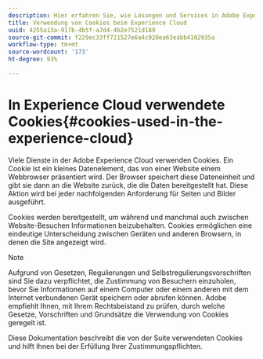 ```yaml
---
description: Hier erfahren Sie, wie Lösungen und Services in Adobe Experience Cloud Cookies verwenden.
title: Verwendung von Cookies beim Experience Cloud
uuid: 4255a13a-917b-4b5f-a7d4-4b2e7521d189
source-git-commit: f229ec33ff721527e6a4c920ea63eabb4102935a
workflow-type: tm+mt
source-wordcount: '173'
ht-degree: 93%

---
```



# In Experience Cloud verwendete Cookies{#cookies-used-in-the-experience-cloud}

Viele Dienste in der Adobe Experience Cloud verwenden Cookies. Ein Cookie ist ein kleines Datenelement, das von einer Website einem Webbrowser präsentiert wird. Der Browser speichert diese Dateneinheit und gibt sie dann an die Website zurück, die die Daten bereitgestellt hat. Diese Aktion wird bei jeder nachfolgenden Anforderung für Seiten und Bilder ausgeführt.

Cookies werden bereitgestellt, um während und manchmal auch zwischen Website-Besuchen Informationen beizubehalten. Cookies ermöglichen eine eindeutige Unterscheidung zwischen Geräten und anderen Browsern, in denen die Site angezeigt wird.

>[!NOTE]
>
>Aufgrund von Gesetzen, Regulierungen und Selbstregulierungsvorschriften sind Sie dazu verpflichtet, die Zustimmung von Besuchern einzuholen, bevor Sie Informationen auf einem Computer oder einem anderen mit dem Internet verbundenen Gerät speichern oder abrufen können. Adobe empfiehlt Ihnen, mit Ihrem Rechtsbeistand zu prüfen, durch welche Gesetze, Vorschriften und Grundsätze die Verwendung von Cookies geregelt ist.

Diese Dokumentation beschreibt die von der Suite verwendeten Cookies und hilft Ihnen bei der Erfüllung Ihrer Zustimmungspflichten.
